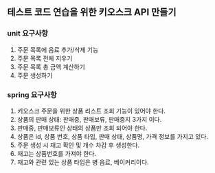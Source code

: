## 테스트 코드 연습을 위한 키오스크 API 만들기

### unit 요구사항
1. 주문 목록에 음료 추가/삭제 기능
2. 주문 목록 전체 지우기
3. 주문 목록 총 금액 계산하기
4. 주문 생성하기

### spring 요구사항
1. 키오스크 주문을 위한 상품 리스트 조회 기능이 있어야 한다.
2. 상품의 판매 상태: 판매중, 판매보류, 판매중지 3가지 이다.
3. 판매중, 판매보류인 상태의 상품만 조회 되어야 한다.
4. 상품은 id, 상품 번호, 상품 타입, 판매 상태, 상품명, 가격 정보를 가지고 있다.
5. 주문 생성 시 재고 확인 및 개수 차감 후 생성한다.
6. 재고는 상품번호를 가져야 한다.
7. 재고와 관련 있는 상품 타입은 병 음료, 베이커리이다.
